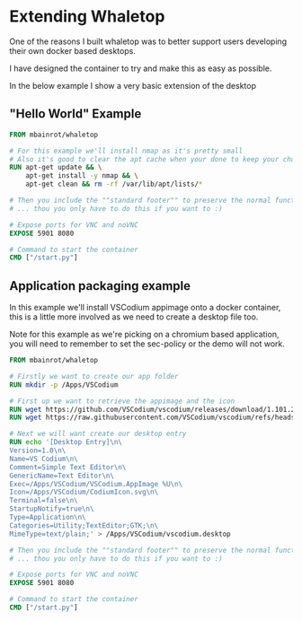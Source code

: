 # Extending Whaletop
One of the reasons I built whaletop was to better support users developing their own docker based desktops.

I have designed the container to try and make this as easy as possible.

In the below example I show a very basic extension of the desktop

## "Hello World" Example
```Dockerfile
FROM mbainrot/whaletop

# For this example we'll install nmap as it's pretty small
# Also it's good to clear the apt cache when your done to keep your chunks small
RUN apt-get update && \
    apt-get install -y nmap && \
    apt-get clean && rm -rf /var/lib/apt/lists/*

# Then you include the ""standard footer"" to preserve the normal functionality
# ... thou you only have to do this if you want to :)

# Expose ports for VNC and noVNC
EXPOSE 5901 8080

# Command to start the container
CMD ["/start.py"]
```

## Application packaging example
In this example we'll install VSCodium appimage onto a docker container, this is a little more involved as we need to create a desktop file too.

Note for this example as we're picking on a chromium based application, you will need to remember to set the sec-policy or the demo will not work.

```Dockerfile
FROM mbainrot/whaletop

# Firstly we want to create our app folder
RUN mkdir -p /Apps/VSCodium

# First up we want to retrieve the appimage and the icon
RUN wget https://github.com/VSCodium/vscodium/releases/download/1.101.24242/VSCodium-1.101.24242.glibc2.29-x86_64.AppImage -O /Apps/VSCodium/VSCodium.AppImage && chmod +x /Apps/VSCodium/VSCodium.AppImage
RUN wget https://raw.githubusercontent.com/VSCodium/vscodium/refs/heads/master/icons/stable/codium_clt.svg -O /Apps/VSCodium/CodiumIcon.svg

# Next we will want create our desktop entry
RUN echo '[Desktop Entry]\n\
Version=1.0\n\
Name=VS Codium\n\
Comment=Simple Text Editor\n\
GenericName=Text Editor\n\
Exec=/Apps/VSCodium/VSCodium.AppImage %U\n\
Icon=/Apps/VSCodium/CodiumIcon.svg\n\
Terminal=false\n\
StartupNotify=true\n\
Type=Application\n\
Categories=Utility;TextEditor;GTK;\n\
MimeType=text/plain;' > /Apps/VSCodium/vscodium.desktop

# Then you include the ""standard footer"" to preserve the normal functionality
# ... thou you only have to do this if you want to :)

# Expose ports for VNC and noVNC
EXPOSE 5901 8080

# Command to start the container
CMD ["/start.py"]
```
